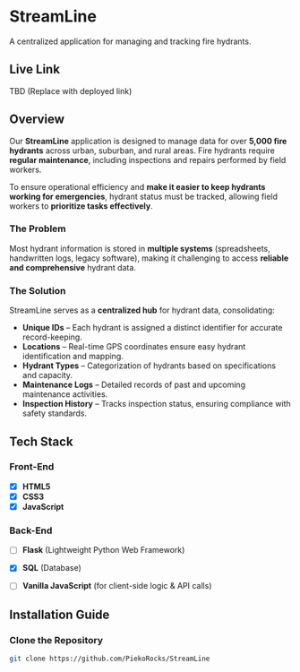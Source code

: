 # StreamLine
A centralized application for managing and tracking fire hydrants.

## Live Link
TBD (Replace with deployed link)

## Overview
Our **StreamLine** application is designed to manage data for over **5,000 fire hydrants** across urban, suburban, and rural areas. Fire hydrants require **regular maintenance**, including inspections and repairs performed by field workers. 

To ensure operational efficiency and **make it easier to keep hydrants working for emergencies**, hydrant status must be tracked, allowing field workers to **prioritize tasks effectively**.

### **The Problem**
Most hydrant information is stored in **multiple systems** (spreadsheets, handwritten logs, legacy software), making it challenging to access **reliable and comprehensive** hydrant data.

### **The Solution**
StreamLine serves as a **centralized hub** for hydrant data, consolidating:
- **Unique IDs** – Each hydrant is assigned a distinct identifier for accurate record-keeping.
- **Locations** – Real-time GPS coordinates ensure easy hydrant identification and mapping.
- **Hydrant Types** – Categorization of hydrants based on specifications and capacity.
- **Maintenance Logs** – Detailed records of past and upcoming maintenance activities.
- **Inspection History** – Tracks inspection status, ensuring compliance with safety standards.

## Tech Stack

### **Front-End**
- [x] **HTML5**
- [x] **CSS3**
- [x] **JavaScript**

### **Back-End**
- [ ] **Flask** (Lightweight Python Web Framework)
- [x] **SQL** (Database)
- [ ] **Vanilla JavaScript** (for client-side logic & API calls)


## **Installation Guide**
### **Clone the Repository**
```bash
git clone https://github.com/PiekoRocks/StreamLine
